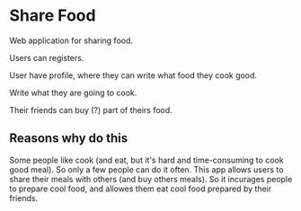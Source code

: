 # Share Food #


Web application for sharing food.



Users can registers.

User have profile, where they can write what food they cook good.




Write what they are going to cook.


Their friends can buy (?) part of theirs food.




## Reasons why do this ##


Some people like cook (and eat, but it's hard and time-consuming to cook good meal).
So only a few people can do it often. This app allows users to share their meals with others (and buy others meals). So it incurages people to prepare cool food, and allowes them eat cool food prepared by their friends. 
